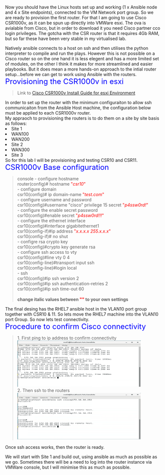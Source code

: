 Now you should have the Linux hosts set up and working (1 x Ansible node and 4 x Site endpoints), connected to the VM Network port group.
So we are ready to provision the first router. For that I am going to use Cisco CSR1000v, as it can be spun up directly into VMWare esxi.
The ova is avialable from Cisco, but in order to download it you need Cisco partner cco login privileges.
The gotcha with the CSR router is that it requires 4Gb RAM, but so far these have been very stable in my virtualised lab.

Natively ansible connects to a host on ssh and then utilises the python interpreter to compile and run the plays. 
However this is not possible on a Cisco router so on the one hand it is less elegent and has a more limited set of modules, 
on the other I think it makes for more streamlined and easier playbooks.
But it does mean a more hands-on approach to the intial router setup...before we can get to work using Ansible with the routers.
<font size="5" color="blue">Provisioning the CSR1000v in esxi</font>
<blockquote>
   Link to <a href="https://www.cisco.com/c/en/us/td/docs/routers/csr1000/software/configuration/b_CSR1000v_Configuration_Guide/b_CSR1000v_Configuration_Guide_chapter_011.pdf">Cisco CSR1000v Install Guide for esxi Environment</a>
</blockquote>
 In order to set up the router with the minimum configuraiton to allow ssh communicaiton from the Ansible Host machine, the configuration below must be applied to each CSR1000v router.<br>
My appraoch to provisioning the routers is to do them on a site by site basis as follows:
<li>Site 1</li>
<li>WAN100</li>
<li>WAN200</li>
<li>Site 2</li>
<li>WAN300</li>
<li>Site 3</li>
So for this lab I will be provisioning and testing CSR10 and CSR11.
<br>
<font size="5" color="blue">CSR1000v Base configuration</font>
<blockquote>
console
 - configure hostname<br>
   router(config)# hostname <font color="red">"<i>csr10</i>"</font><br>
 - configure domain<br>
   csr10(config)# ip domain-name <font color="red">"<i>test.com</i>"</font><br>
 - configure username and password<br>
   csr10(config)#username "cisco" privilege 15 secret <font color="red">"<i>p4ssw0rd!</i>"</font><br>
 - configure the enable secret password<br>
   csr10(config)#enable secret <font color="red">"<i>p4ssw0rd!!!</i>"</font><br>
 - configure the ethernet interface<br>
   csr10(config)#interface gigabitethernet1<br>
   csr10(config-if)#ip address <font color="red">"<i>x.x.x.x 255.x.x.x</i>"</font><br>
   csr10(config-if)# no shut<br>
 - configre rsa crypto key<br>
   csr10(config)#crypto key generate rsa<br>
 - configure ssh access to vty<br>
   csr10(config)#line vty 0 4<br>
   csr10(config-line)#transport input ssh<br>
   csr10(config-line)#login local<br>
 - ssh<br>
   csr10(config)#ip ssh version 2<br>
   csr10(config)#ip ssh authentication-retries 2<br>
   csr10(config)#ip ssh time-out 60<br>
   <br>
<b>change italic values between <font color="red">""</font> to your own settings</b><br>
</blockquote>
<!-- blank -->
The final desing has the RHEL7 ansible host in the VLAN10 port group together with CSR10 & 11. So lets move the RHEL7 machine into the VLAN10 port Group. So now lets test connectivity.
<br>
<font size="5" color="blue">Procedure to confirm Cisco connectivity</font>
<blockquote>
1. First ping to ip address to confirm connectivity<br>
<img src="/assets/lab2-ping.PNG" alt="Router Ping" style="width:400px;height:150px;">
<br>
2. Then ssh to the routers<br>
<img src="/assets/lab2-ssh.PNG" alt="Router SSH" style="width:400px;height:150px;">     
</blockquote>
Once ssh access works, then the router is ready.

We will start with Site 1 and build out, using ansible as much 
as possible as we go. Sometimes there will be a need to log into the 
router instance via VMWare console, but I will minimise this as much 
as possible.

